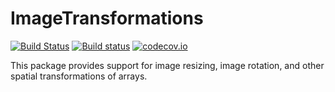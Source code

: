 # ImageTransformations

[![Build Status](https://travis-ci.org/JuliaImages/ImageTransformations.jl.svg?branch=master)](https://travis-ci.org/JuliaImages/ImageTransformations.jl)
[![Build status](https://ci.appveyor.com/api/projects/status/afjwnok18l3ou38a/branch/master?svg=true)](https://ci.appveyor.com/project/timholy/imagetransformations-jl/branch/master)
[![codecov.io](http://codecov.io/github/JuliaImages/ImageTransformations.jl/coverage.svg?branch=master)](http://codecov.io/github/JuliaImages/ImageTransformations.jl?branch=master)

This package provides support for image resizing, image rotation, and
other spatial transformations of arrays.
